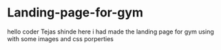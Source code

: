 # Landing-page-for-gym
hello coder  Tejas shinde here  i had made the landing page for gym  using with some images and css porperties
